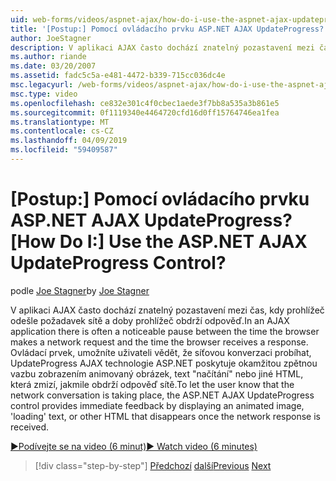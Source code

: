 ```yaml
---
uid: web-forms/videos/aspnet-ajax/how-do-i-use-the-aspnet-ajax-updateprogress-control
title: '[Postup:] Pomocí ovládacího prvku ASP.NET AJAX UpdateProgress? | Dokumenty Microsoft'
author: JoeStagner
description: V aplikaci AJAX často dochází znatelný pozastavení mezi čas, kdy prohlížeč odešle požadavek sítě a doby prohlížeč obdrží odpověď. T....
ms.author: riande
ms.date: 03/20/2007
ms.assetid: fadc5c5a-e481-4472-b339-715cc036dc4e
msc.legacyurl: /web-forms/videos/aspnet-ajax/how-do-i-use-the-aspnet-ajax-updateprogress-control
msc.type: video
ms.openlocfilehash: ce832e301c4f0cbec1aede3f7bb8a535a3b861e5
ms.sourcegitcommit: 0f1119340e4464720cfd16d0ff15764746ea1fea
ms.translationtype: MT
ms.contentlocale: cs-CZ
ms.lasthandoff: 04/09/2019
ms.locfileid: "59409587"
---
```

# <a name="how-do-i-use-the-aspnet-ajax-updateprogress-control"></a><span data-ttu-id="80705-105">[Postup:] Pomocí ovládacího prvku ASP.NET AJAX UpdateProgress?</span><span class="sxs-lookup"><span data-stu-id="80705-105">[How Do I:] Use the ASP.NET AJAX UpdateProgress Control?</span></span>

<span data-ttu-id="80705-106">podle [Joe Stagner](https://github.com/JoeStagner)</span><span class="sxs-lookup"><span data-stu-id="80705-106">by [Joe Stagner](https://github.com/JoeStagner)</span></span>

<span data-ttu-id="80705-107">V aplikaci AJAX často dochází znatelný pozastavení mezi čas, kdy prohlížeč odešle požadavek sítě a doby prohlížeč obdrží odpověď.</span><span class="sxs-lookup"><span data-stu-id="80705-107">In an AJAX application there is often a noticeable pause between the time the browser makes a network request and the time the browser receives a response.</span></span> <span data-ttu-id="80705-108">Ovládací prvek, umožníte uživateli vědět, že síťovou konverzaci probíhat, UpdateProgress AJAX technologie ASP.NET poskytuje okamžitou zpětnou vazbu zobrazením animovaný obrázek, text "načítání" nebo jiné HTML, která zmizí, jakmile obdrží odpověď sítě.</span><span class="sxs-lookup"><span data-stu-id="80705-108">To let the user know that the network conversation is taking place, the ASP.NET AJAX UpdateProgress control provides immediate feedback by displaying an animated image, 'loading' text, or other HTML that disappears once the network response is received.</span></span>

[<span data-ttu-id="80705-109">&#9654;Podívejte se na video (6 minut)</span><span class="sxs-lookup"><span data-stu-id="80705-109">&#9654; Watch video (6 minutes)</span></span>](https://channel9.msdn.com/Blogs/ASP-NET-Site-Videos/how-do-i-use-the-aspnet-ajax-updateprogress-control)

> [!div class="step-by-step"]
> <span data-ttu-id="80705-110">[Předchozí](how-do-i-implement-the-incremental-page-display-pattern-using-http-get-and-post.md)
> [další](how-do-i-use-the-aspnet-ajax-history-control.md)</span><span class="sxs-lookup"><span data-stu-id="80705-110">[Previous](how-do-i-implement-the-incremental-page-display-pattern-using-http-get-and-post.md)
[Next](how-do-i-use-the-aspnet-ajax-history-control.md)</span></span>
